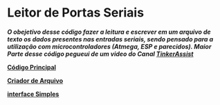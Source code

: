 # Leitor  de Portas Seriais
 ***O obejetivo desse código fazer a leitura e escrever em um arquivo de texto os dados presentes nas entradas seriais,
 sendo pensado para a utilização com microcontroladores (Atmega, ESP e parecidos). Maior Parte desse código pegueui de um video do Canal [TinkerAssist](https://www.youtube.com/watch?v=AHr94RtMj1A)***

[**Código Principal**](https://github.com/Guzsz/Serial-input-reader/blob/main/reader.py)

[**Criador de Arquivo**](https://github.com/Guzsz/Serial-input-reader/blob/main/filecreat.py)

[**interface Simples**](https://github.com/Guzsz/Serial-input-reader/blob/main/simple_ui.py)




